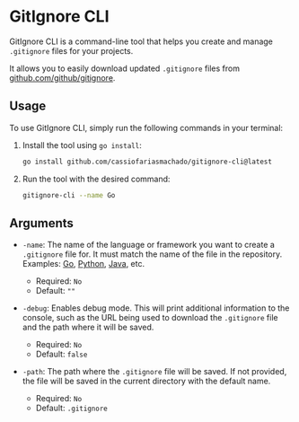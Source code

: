 # GitIgnore CLI

GitIgnore CLI is a command-line tool that helps you create and manage `.gitignore` files for your projects.

It allows you to easily download updated `.gitignore` files from [github.com/github/gitignore](https://github.com/github/gitignore).

## Usage

To use GitIgnore CLI, simply run the following commands in your terminal:

1. Install the tool using `go install`:
    ```bash
    go install github.com/cassiofariasmachado/gitignore-cli@latest
    ```

2. Run the tool with the desired command:
    ```bash
    gitignore-cli --name Go
    ```

## Arguments

- `-name`: The name of the language or framework you want to create a `.gitignore` file for. It must match the name of the file in the repository. Examples: [Go](https://raw.githubusercontent.com/github/gitignore/refs/heads/main/Go.gitignore), [Python](https://raw.githubusercontent.com/github/gitignore/refs/heads/main/Python.gitignore), [Java](https://raw.githubusercontent.com/github/gitignore/refs/heads/main/Java.gitignore), etc.
  - Required: `No`
  - Default: `""`

- `-debug`: Enables debug mode. This will print additional information to the console, such as the URL being used to download the `.gitignore` file and the path where it will be saved.
  - Required: `No`
  - Default: `false`

- `-path`: The path where the `.gitignore` file will be saved. If not provided, the file will be saved in the current directory with the default name.
  - Required: `No`
  - Default: `.gitignore`
